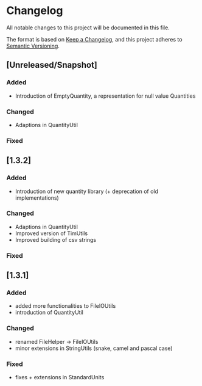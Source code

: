 # Changelog
All notable changes to this project will be documented in this file.

The format is based on [Keep a Changelog](https://keepachangelog.com/en/1.0.0/),
and this project adheres to [Semantic Versioning](https://semver.org/spec/v2.0.0.html).

## [Unreleased/Snapshot]

### Added
- Introduction of EmptyQuantity, a representation for null value Quantities

### Changed
- Adaptions in QuantityUtil

### Fixed

## [1.3.2]

### Added
- Introduction of new quantity library (+ deprecation of old implementations)

### Changed
- Adaptions in QuantityUtil
- Improved version of TimUtils
- Improved building of csv strings

### Fixed

## [1.3.1]

### Added
- added more functionalities to FileIOUtils
- introduction of QuantityUtil

### Changed
- renamed FileHelper -> FileIOUtils
- minor extensions in StringUtils (snake, camel and pascal case)

### Fixed
- fixes + extensions in StandardUnits
